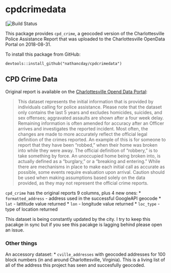 
<!-- README.md is generated from README.Rmd. Please edit that file -->
cpdcrimedata
============

\[![Build Status](https://travis-ci.com/nathancday/cpdcrimedata.svg?branch=master)

This package provides `cpd_crime`, a geocoded version of the Charlottesville Police Assistance Report that was uploaded to the Charlottesville OpenData Portal on 2018-08-31.

To install this package from GitHub:

    devtools::install_github("nathancday/cpdcrimedata")

CPD Crime Data
--------------

Original report is available on the [Charlottesville Opend Data Portal](http://opendata.charlottesville.org/datasets/crime-data):

> This dataset represents the initial information that is provided by individuals calling for police assistance. Please note that the dataset only contains the last 5 years and excludes homicides, suicides, and sex offenses; aggravated assaults are shown after a four week delay. Remaining information is often amended for accuracy after an Officer arrives and investigates the reported incident. Most often, the changes are made to more accurately reflect the official legal definition of the crimes reported. An example of this is for someone to report that they have been “robbed,” when their home was broken into while they were away. The official definition of “robbery,” is to take something by force. An unoccupied home being broken into, is actually defined as a “burglary,” or a “breaking and entering.” While there are mechanisms in place to make each initial call as accurate as possible, some events require evaluation upon arrival. Caution should be used when making assumptions based solely on the data provided, as they may not represent the official crime reports.

`cpd_crime` has the original reports 9 columns, plus 4 new ones: \* `formatted_address` - address used in the successful GoogleAPI geocode \* `lat` - lattitude value returned \* `lon` - longitude value returned \* `loc_type` - type of location returned

This dataset is being constantly updated by the city. I try to keep this pacakge in sync but if you see this pacakge is lagging behind please open an issue.

### Other things

An accessory dataset: \* `cville_addresses` with geocoded addresses for 100 block numbers (in and around Charlottesville, Virginia). This is a living list of all of the address this project has seen and succesfully geocoded.
